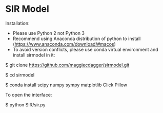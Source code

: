 SIR Model
======

Installation:

* Please use Python 2 not Python 3
* Recommend using Anaconda distribution of python to install (https://www.anaconda.com/download/#macos)
* To avoid version conflicts, please use conda virtual environment and install sirmodel in it: 

$ git clone https://github.com/maggiecdagger/sirmodel.git

$ cd sirmodel

$ conda install scipy numpy sympy matplotlib Click Pillow


To open the interface:

$ python SIR/sir.py


